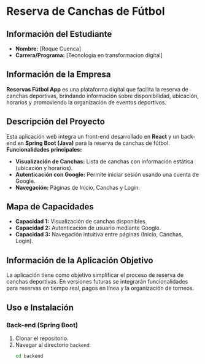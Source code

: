 # Reserva de Canchas de Fútbol

## Información del Estudiante
- **Nombre:** [Roque Cuenca]
- **Carrera/Programa:** [Tecnologia en transformacion digital]

## Información de la Empresa
**Reservas Fútbol App** es una plataforma digital que facilita la reserva de canchas deportivas, brindando información sobre disponibilidad, ubicación, horarios y promoviendo la organización de eventos deportivos.

## Descripción del Proyecto
Esta aplicación web integra un front-end desarrollado en **React** y un back-end en **Spring Boot (Java)** para la reserva de canchas de fútbol.  
**Funcionalidades principales:**
- **Visualización de Canchas:** Lista de canchas con información estática (ubicación y horarios).
- **Autenticación con Google:** Permite iniciar sesión usando una cuenta de Google.
- **Navegación:** Páginas de Inicio, Canchas y Login.

## Mapa de Capacidades
- **Capacidad 1:** Visualización de canchas disponibles.
- **Capacidad 2:** Autenticación de usuario mediante Google.
- **Capacidad 3:** Navegación intuitiva entre páginas (Inicio, Canchas, Login).

## Información de la Aplicación Objetivo
La aplicación tiene como objetivo simplificar el proceso de reserva de canchas deportivas. En versiones futuras se integrarán funcionalidades para reservas en tiempo real, pagos en línea y la organización de torneos.

## Uso e Instalación

### Back-end (Spring Boot)
1. Clonar el repositorio.
2. Navegar al directorio `backend`:
   ```bash
   cd backend
